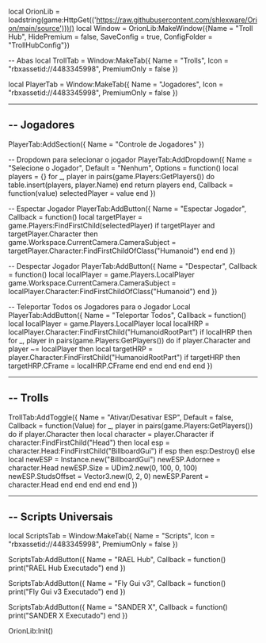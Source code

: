 local OrionLib = loadstring(game:HttpGet(('https://raw.githubusercontent.com/shlexware/Orion/main/source')))()
local Window = OrionLib:MakeWindow({Name = "Troll Hub", HidePremium = false, SaveConfig = true, ConfigFolder = "TrollHubConfig"})

-- Abas
local TrollTab = Window:MakeTab({
    Name = "Trolls",
    Icon = "rbxassetid://4483345998",
    PremiumOnly = false
})

local PlayerTab = Window:MakeTab({
    Name = "Jogadores",
    Icon = "rbxassetid://4483345998",
    PremiumOnly = false
})

-----------------------------------------------------------
-- Jogadores
-----------------------------------------------------------

PlayerTab:AddSection({
    Name = "Controle de Jogadores"
})

-- Dropdown para selecionar o jogador
PlayerTab:AddDropdown({
    Name = "Selecione o Jogador",
    Default = "Nenhum",
    Options = function()
        local players = {}
        for _, player in pairs(game.Players:GetPlayers()) do
            table.insert(players, player.Name)
        end
        return players
    end,
    Callback = function(value) 
        selectedPlayer = value
    end
})

-- Espectar Jogador
PlayerTab:AddButton({
    Name = "Espectar Jogador",
    Callback = function() 
        local targetPlayer = game.Players:FindFirstChild(selectedPlayer)
        if targetPlayer and targetPlayer.Character then
            game.Workspace.CurrentCamera.CameraSubject = targetPlayer.Character:FindFirstChildOfClass("Humanoid")
        end
    end
})

-- Despectar Jogador
PlayerTab:AddButton({
    Name = "Despectar",
    Callback = function() 
        local localPlayer = game.Players.LocalPlayer
        game.Workspace.CurrentCamera.CameraSubject = localPlayer.Character:FindFirstChildOfClass("Humanoid")
    end
})

-- Teleportar Todos os Jogadores para o Jogador Local
PlayerTab:AddButton({
    Name = "Teleportar Todos",
    Callback = function() 
        local localPlayer = game.Players.LocalPlayer
        local localHRP = localPlayer.Character:FindFirstChild("HumanoidRootPart")
        if localHRP then
            for _, player in pairs(game.Players:GetPlayers()) do
                if player.Character and player ~= localPlayer then
                    local targetHRP = player.Character:FindFirstChild("HumanoidRootPart")
                    if targetHRP then
                        targetHRP.CFrame = localHRP.CFrame
                    end
                end
            end
        end
    end
})

-----------------------------------------------------------
-- Trolls
-----------------------------------------------------------

TrollTab:AddToggle({
    Name = "Ativar/Desativar ESP",
    Default = false,
    Callback = function(Value)
        for _, player in pairs(game.Players:GetPlayers()) do
            if player.Character then
                local character = player.Character
                if character:FindFirstChild("Head") then
                    local esp = character.Head:FindFirstChild("BillboardGui")
                    if esp then
                        esp:Destroy()
                    else
                        local newESP = Instance.new("BillboardGui")
                        newESP.Adornee = character.Head
                        newESP.Size = UDim2.new(0, 100, 0, 100)
                        newESP.StudsOffset = Vector3.new(0, 2, 0)
                        newESP.Parent = character.Head
                    end
                end
            end
        end
    end
})

-----------------------------------------------------------
-- Scripts Universais
-----------------------------------------------------------

local ScriptsTab = Window:MakeTab({
    Name = "Scripts",
    Icon = "rbxassetid://4483345998",
    PremiumOnly = false
})

ScriptsTab:AddButton({
    Name = "RAEL Hub",
    Callback = function()
        print("RAEL Hub Executado")
    end
})

ScriptsTab:AddButton({
    Name = "Fly Gui v3",
    Callback = function()
        print("Fly Gui v3 Executado")
    end
})

ScriptsTab:AddButton({
    Name = "SANDER X",
    Callback = function()
        print("SANDER X Executado")
    end
})

OrionLib:Init()
